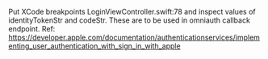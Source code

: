 Put XCode breakpoints LoginViewController.swift:78 and inspect values of identityTokenStr and codeStr. These are to be used in omniauth callback endpoint.
Ref: https://developer.apple.com/documentation/authenticationservices/implementing_user_authentication_with_sign_in_with_apple